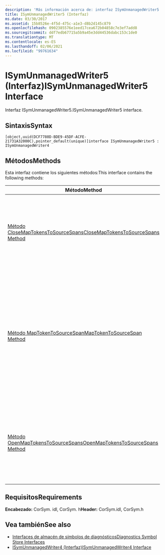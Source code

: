 ```yaml
---
description: 'Más información acerca de: interfaz ISymUnmanagedWriter5'
title: ISymUnmanagedWriter5 (Interfaz)
ms.date: 03/30/2017
ms.assetid: 15b8526e-4f5d-475c-a1e3-d8b2d145c879
ms.openlocfilehash: 0902385576e1eed17cea672b04858c7e3ef7add8
ms.sourcegitcommit: ddf7edb67715a5b9a45e3dd44536dabc153c1de0
ms.translationtype: MT
ms.contentlocale: es-ES
ms.lasthandoff: 02/06/2021
ms.locfileid: "99761634"
---
```

# <a name="isymunmanagedwriter5-interface"></a><span data-ttu-id="1fc43-103">ISymUnmanagedWriter5 (Interfaz)</span><span class="sxs-lookup"><span data-stu-id="1fc43-103">ISymUnmanagedWriter5 Interface</span></span>

<span data-ttu-id="1fc43-104">Interfaz ISymUnmanagedWriter5.</span><span class="sxs-lookup"><span data-stu-id="1fc43-104">ISymUnmanagedWriter5 interface.</span></span>  
  
## <a name="syntax"></a><span data-ttu-id="1fc43-105">Sintaxis</span><span class="sxs-lookup"><span data-stu-id="1fc43-105">Syntax</span></span>  
  
```idl  
[object,uuid(DCF7780D-BDE9-45DF-ACFE-21731A32000C),pointer_default(unique)]interface ISymUnmanagedWriter5 : ISymUnmanagedWriter4  
```  
  
## <a name="methods"></a><span data-ttu-id="1fc43-106">Métodos</span><span class="sxs-lookup"><span data-stu-id="1fc43-106">Methods</span></span>  

 <span data-ttu-id="1fc43-107">Esta interfaz contiene los siguientes métodos:</span><span class="sxs-lookup"><span data-stu-id="1fc43-107">This interface contains the following methods:</span></span>  
  
|<span data-ttu-id="1fc43-108">Método</span><span class="sxs-lookup"><span data-stu-id="1fc43-108">Method</span></span>|<span data-ttu-id="1fc43-109">Descripción</span><span class="sxs-lookup"><span data-stu-id="1fc43-109">Description</span></span>|  
|------------|-----------------|  
|[<span data-ttu-id="1fc43-110">Método CloseMapTokensToSourceSpans</span><span class="sxs-lookup"><span data-stu-id="1fc43-110">CloseMapTokensToSourceSpans Method</span></span>](isymunmanagedwriter5-closemaptokenstosourcespans-method.md)|<span data-ttu-id="1fc43-111">Cierre la sección datos personalizados especiales para obtener información sobre la asignación de intervalos de token a origen.</span><span class="sxs-lookup"><span data-stu-id="1fc43-111">Close the special custom data section for token-to- source span mapping information.</span></span> <span data-ttu-id="1fc43-112">Una vez cerrado, no se puede agregar más información de asignación.</span><span class="sxs-lookup"><span data-stu-id="1fc43-112">After it is closed, no more mapping information can be added.</span></span>|  
|[<span data-ttu-id="1fc43-113">Método MapTokenToSourceSpan</span><span class="sxs-lookup"><span data-stu-id="1fc43-113">MapTokenToSourceSpan Method</span></span>](isymunmanagedwriter5-maptokentosourcespan-method.md)|<span data-ttu-id="1fc43-114">Asigna el token de metadatos especificado al intervalo de la línea de código fuente especificado en el archivo de código fuente especificado.</span><span class="sxs-lookup"><span data-stu-id="1fc43-114">Maps the given metadata token to the given source line span in the specified source file.</span></span><br /><br /> <span data-ttu-id="1fc43-115">Se debe llamar entre las llamadas al [método openmaptokenstosourcespans (](isymunmanagedwriter5-openmaptokenstosourcespans-method.md) y al [método closemaptokenstosourcespans (](isymunmanagedwriter5-closemaptokenstosourcespans-method.md).</span><span class="sxs-lookup"><span data-stu-id="1fc43-115">Must be called between calls to [OpenMapTokensToSourceSpans Method](isymunmanagedwriter5-openmaptokenstosourcespans-method.md) and [CloseMapTokensToSourceSpans Method](isymunmanagedwriter5-closemaptokenstosourcespans-method.md).</span></span>|  
|[<span data-ttu-id="1fc43-116">Método OpenMapTokensToSourceSpans</span><span class="sxs-lookup"><span data-stu-id="1fc43-116">OpenMapTokensToSourceSpans Method</span></span>](isymunmanagedwriter5-openmaptokenstosourcespans-method.md)|<span data-ttu-id="1fc43-117">Abra una sección especial de datos personalizados para emitir información de asignación de intervalos de token a origen en.</span><span class="sxs-lookup"><span data-stu-id="1fc43-117">Open a special custom data section to emit token-to- source span mapping information into.</span></span> <span data-ttu-id="1fc43-118">Abrir esta sección cuando un método ya está abierto, o viceversa, es un error.</span><span class="sxs-lookup"><span data-stu-id="1fc43-118">Opening this section when a method is already open, or vice versa, is an error.</span></span>|  
  
## <a name="requirements"></a><span data-ttu-id="1fc43-119">Requisitos</span><span class="sxs-lookup"><span data-stu-id="1fc43-119">Requirements</span></span>  

 <span data-ttu-id="1fc43-120">**Encabezado:** CorSym. idl, CorSym. h</span><span class="sxs-lookup"><span data-stu-id="1fc43-120">**Header:** CorSym.idl, CorSym.h</span></span>  
  
## <a name="see-also"></a><span data-ttu-id="1fc43-121">Vea también</span><span class="sxs-lookup"><span data-stu-id="1fc43-121">See also</span></span>

- [<span data-ttu-id="1fc43-122">Interfaces de almacén de símbolos de diagnósticos</span><span class="sxs-lookup"><span data-stu-id="1fc43-122">Diagnostics Symbol Store Interfaces</span></span>](diagnostics-symbol-store-interfaces.md)
- [<span data-ttu-id="1fc43-123">ISymUnmanagedWriter4 (Interfaz)</span><span class="sxs-lookup"><span data-stu-id="1fc43-123">ISymUnmanagedWriter4 Interface</span></span>](isymunmanagedwriter4-interface.md)
